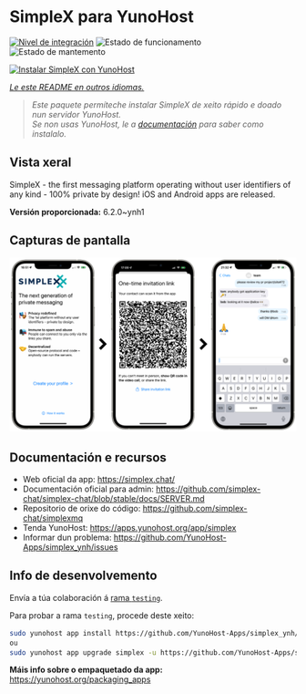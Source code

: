 <!--
NOTA: Este README foi creado automáticamente por <https://github.com/YunoHost/apps/tree/master/tools/readme_generator>
NON debe editarse manualmente.
-->

# SimpleX para YunoHost

[![Nivel de integración](https://apps.yunohost.org/badge/integration/simplex)](https://ci-apps.yunohost.org/ci/apps/simplex/)
![Estado de funcionamento](https://apps.yunohost.org/badge/state/simplex)
![Estado de mantemento](https://apps.yunohost.org/badge/maintained/simplex)

[![Instalar SimpleX con YunoHost](https://install-app.yunohost.org/install-with-yunohost.svg)](https://install-app.yunohost.org/?app=simplex)

*[Le este README en outros idiomas.](./ALL_README.md)*

> *Este paquete permíteche instalar SimpleX de xeito rápido e doado nun servidor YunoHost.*  
> *Se non usas YunoHost, le a [documentación](https://yunohost.org/install) para saber como instalalo.*

## Vista xeral

SimpleX - the first messaging platform operating without user identifiers of any kind - 100% private by design! iOS and Android apps are released.

**Versión proporcionada:** 6.2.0~ynh1

## Capturas de pantalla

![Captura de pantalla de SimpleX](./doc/screenshots/conversation.png)

## Documentación e recursos

- Web oficial da app: <https://simplex.chat/>
- Documentación oficial para admin: <https://github.com/simplex-chat/simplex-chat/blob/stable/docs/SERVER.md>
- Repositorio de orixe do código: <https://github.com/simplex-chat/simplexmq>
- Tenda YunoHost: <https://apps.yunohost.org/app/simplex>
- Informar dun problema: <https://github.com/YunoHost-Apps/simplex_ynh/issues>

## Info de desenvolvemento

Envía a túa colaboración á [rama `testing`](https://github.com/YunoHost-Apps/simplex_ynh/tree/testing).

Para probar a rama `testing`, procede deste xeito:

```bash
sudo yunohost app install https://github.com/YunoHost-Apps/simplex_ynh/tree/testing --debug
ou
sudo yunohost app upgrade simplex -u https://github.com/YunoHost-Apps/simplex_ynh/tree/testing --debug
```

**Máis info sobre o empaquetado da app:** <https://yunohost.org/packaging_apps>

